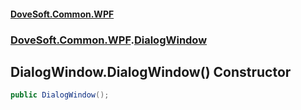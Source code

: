 #### [DoveSoft.Common.WPF](readme.md 'readme')
### [DoveSoft.Common.WPF](DoveSoft_Common_WPF.md 'DoveSoft.Common.WPF').[DialogWindow](DialogWindow.md 'DoveSoft.Common.WPF.DialogWindow')
## DialogWindow.DialogWindow() Constructor
```csharp
public DialogWindow();
```
